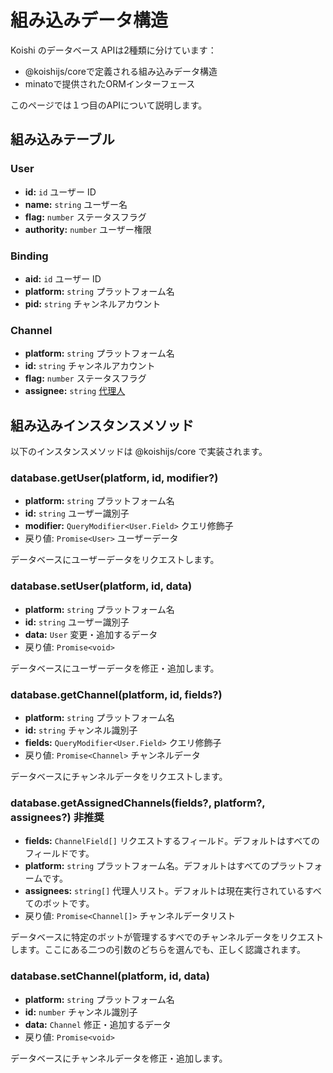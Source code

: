 # 組み込みデータ構造

Koishi のデータベース APIは2種類に分けています：

- @koishijs/coreで定義される組み込みデータ構造
- minatoで提供されたORMインターフェース

このページでは１つ目のAPIについて説明します。

## 組み込みテーブル

### User

- **id:** `id` ユーザー ID
- **name:** `string` ユーザー名
- **flag:** `number` ステータスフラグ
- **authority:** `number` ユーザー権限

### Binding

- **aid:** `id` ユーザー ID
- **platform:** `string` プラットフォーム名
- **pid:** `string` チャンネルアカウント

### Channel

- **platform:** `string` プラットフォーム名
- **id:** `string` チャンネルアカウント
- **flag:** `number` ステータスフラグ
- **assignee:** `string` [代理人](../../manual/usage/permission.md#受理人机制)

## 組み込みインスタンスメソッド

以下のインスタンスメソッドは @koishijs/core で実装されます。

### database.getUser(platform, id, modifier?)

- **platform:** `string` プラットフォーム名
- **id:** `string` ユーザー識別子
- **modifier:** `QueryModifier<User.Field>` クエリ修飾子
- 戻り値: `Promise<User>` ユーザーデータ

データベースにユーザーデータをリクエストします。

### database.setUser(platform, id, data)

- **platform:** `string` プラットフォーム名
- **id:** `string` ユーザー識別子
- **data:** `User` 変更・追加するデータ
- 戻り値: `Promise<void>`

データベースにユーザーデータを修正・追加します。

### database.getChannel(platform, id, fields?)

- **platform:** `string` プラットフォーム名
- **id:** `string` チャンネル識別子
- **fields:** `QueryModifier<User.Field>` クエリ修飾子
- 戻り値: `Promise<Channel>` チャンネルデータ

データベースにチャンネルデータをリクエストします。

### database.getAssignedChannels(fields?, platform?, assignees?) <badge type="danger">非推奨</badge>

- **fields:** `ChannelField[]` リクエストするフィールド。デフォルトはすべてのフィールドです。
- **platform:** `string` プラットフォーム名。デフォルトはすべてのプラットフォームです。
- **assignees:** `string[]` 代理人リスト。デフォルトは現在実行されているすべてのボットです。
- 戻り値: `Promise<Channel[]>` チャンネルデータリスト

データベースに特定のボットが管理するすべでのチャンネルデータをリクエストします。ここにある二つの引数のどちらを選んでも、正しく認識されます。

### database.setChannel(platform, id, data)

- **platform:** `string` プラットフォーム名
- **id:** `number` チャンネル識別子
- **data:** `Channel` 修正・追加するデータ
- 戻り値: `Promise<void>`

データベースにチャンネルデータを修正・追加します。
